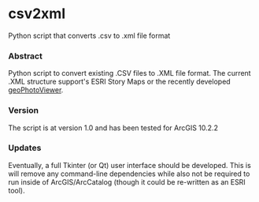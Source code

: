 # csv2xml
Python script that converts .csv to .xml file format

### Abstract
Python script to convert existing .CSV files to .XML file format.  The current .XML structure support's ESRI Story Maps or the recently developed [geoPhotoViewer](https://github.com/taylorcjohnson/geoPhotoViewer_v0-2).

### Version
The script is at version 1.0 and has been tested for ArcGIS 10.2.2

### Updates
Eventually, a full Tkinter (or Qt) user interface should be developed.  This is will remove any command-line dependencies while also not be required to run inside of ArcGIS/ArcCatalog (though it could be re-written as an ESRI tool).
